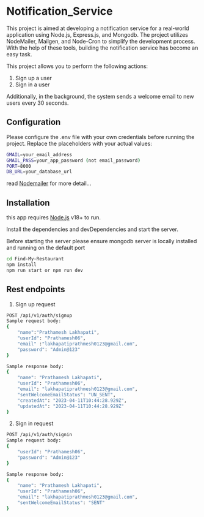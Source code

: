 # Notification_Service

This project is aimed at developing a notification service for a real-world application using Node.js, Express.js, and Mongodb. The project utilizes NodeMailer, Mailgen, and Node-Cron to simplify the development process. With the help of these tools, building the notification service has become an easy task.

This project allows you to perform the following actions:

1. Sign up a user
2. Sign in a user

Additionally, in the background, the system sends a welcome email to new users every 30 seconds.


## Configuration 

Please configure the .env file with your own credentials before running the project. Replace the placeholders with your actual values:

```sh
GMAIL=your_email_address
GMAIL_PASS=your_app_password (not email_password)
PORT=8000
DB_URL=your_database_url
```
read [Nodemailer](https://nodemailer.com/about/) for more detail...

## Installation

this app requires [Node.js](https://nodejs.org/) v18+ to run.

Install the dependencies and devDependencies and start the server.

Before starting the server please ensure mongodb server is locally installed and running on the default port

```sh
cd Find-My-Restaurant
npm install
npm run start or npm run dev
```

## Rest endpoints

1. Sign up request
```sh
POST /api/v1/auth/signup
Sample request body:
{
    "name":"Prathamesh Lakhapati",
    "userId": "Prathamesh06",
    "email" :"lakhapatiprathmesh0123@gmail.com",
    "password": "Admin@123"
}

Sample response body:
{
    "name": "Prathamesh Lakhapati",
    "userId": "Prathamesh06",
    "email": "lakhapatiprathmesh0123@gmail.com",
    "sentWelcomeEmailStatus": "UN_SENT",
    "createdAt": "2023-04-11T10:44:28.929Z",
    "updatedAt": "2023-04-11T10:44:28.929Z"
}
```

2. Sign in request 
```sh
POST /api/v1/auth/signin
Sample request body:
{
    "userId": "Prathamesh06",
    "password": "Admin@123"
}

Sample response body: 
{
    "name": "Prathamesh Lakhapati",
    "userId": "Prathamesh06",
    "email": "lakhapatiprathmesh0123@gmail.com",
    "sentWelcomeEmailStatus": "SENT"
}
```
